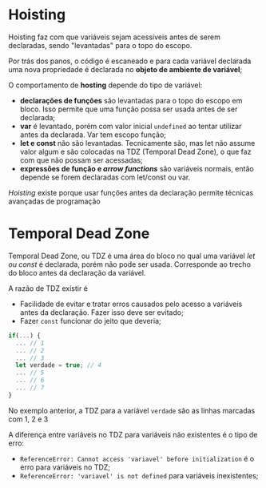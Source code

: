 # Hoisting

Hoisting faz com que variáveis sejam acessíveis antes de serem declaradas, sendo "levantadas" para o topo do escopo.

Por trás dos panos, o código é escaneado e para cada variável declarada uma nova propriedade é declarada no **objeto de ambiente de variável**;

O comportamento de **hosting** depende do tipo de variável:
 - **declarações de funções** são levantadas para o topo do escopo em bloco. Isso permite que uma função possa ser usada antes de ser declarada;
 - **var** é levantado, porém com valor inicial `undefined` ao tentar utilizar antes da declarada. Var tem escopo função;
 - **let e const** não são levantadas. Tecnicamente são, mas let não assume valor algum e são colocadas na TDZ (Temporal Dead Zone), o que faz com que não possam ser acessadas;
 - **expressões de função e *arrow functions*** são variáveis normais, então depende se forem declaradas com let/const ou var.

*Hoisting* existe porque usar funções antes da declaração permite técnicas avançadas de programação

# Temporal Dead Zone

Temporal Dead Zone, ou TDZ é uma área do bloco no qual uma variável *let ou const* é declarada, porém não pode ser usada. Corresponde ao trecho do bloco antes da declaração da variável.

A razão de TDZ existir é
 - Facilidade de evitar e tratar erros causados pelo acesso a variáveis antes da declaração. Fazer isso deve ser evitado;
 - Fazer `const` funcionar do jeito que deveria;

```Javascript
if(...) {
  ... // 1
  ... // 2
  ... // 3
  let verdade = true; // 4
  ... // 5
  ... // 6
  ... // 7
}
```

No exemplo anterior, a TDZ para a variável `verdade` são as linhas marcadas com 1, 2 e 3

A diferença entre variáveis no TDZ para variáveis não existentes é o tipo de erro:
 - `ReferenceError: Cannot access 'variavel' before initialization` é o erro para variáveis no TDZ;
 - `ReferenceError: 'variavel' is not defined` para variáveis inexistentes;



